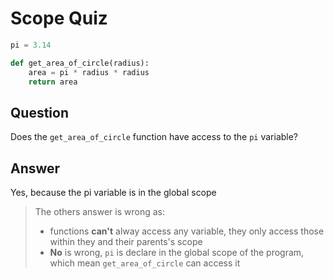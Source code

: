 # Scope Quiz

```python
pi = 3.14

def get_area_of_circle(radius):
    area = pi * radius * radius
    return area
```

## Question

Does the `get_area_of_circle` function have access to the `pi` variable?

## Answer

Yes, because the pi variable is in the global scope

> The others answer is wrong as:
>
> - functions **can't** alway access any variable, they only access those within they and their parents's scope
> - **No** is wrong, `pi` is declare in the global scope of the program, which mean `get_area_of_circle` can access it
